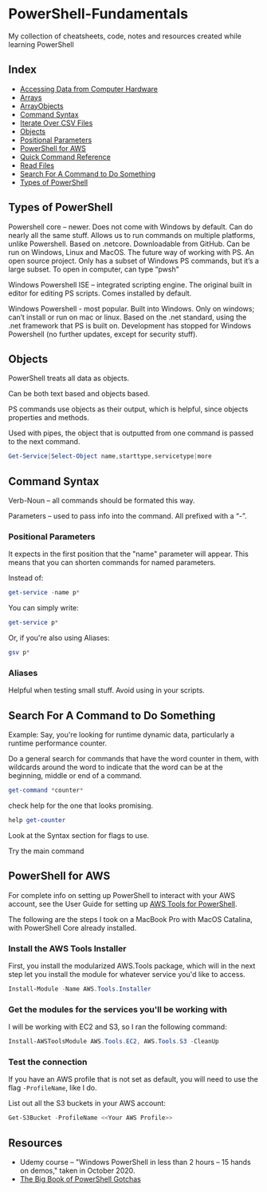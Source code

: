 # PowerShell-Fundamentals

My collection of cheatsheets, code, notes and resources created while learning PowerShell

## Index

* [Accessing Data from Computer Hardware](https://github.com/SharinaS/PowerShell-Fundamentals/blob/main/data-gathering.md)
* [Arrays](https://github.com/SharinaS/PowerShell-Fundamentals/blob/main/arrays.md)
* [ArrayObjects](https://github.com/SharinaS/PowerShell-Fundamentals/blob/main/arrays.md)
* [Command Syntax](#Command-Syntax)
* [Iterate Over CSV Files](https://github.com/SharinaS/PowerShell-Fundamentals/tree/main/iterate-over-csv-files)
* [Objects](#Objects)
* [Positional Parameters](#Positional-Parameters)
* [PowerShell for AWS](#PowerShell-for-AWS)
* [Quick Command Reference](https://github.com/SharinaS/PowerShell-Fundamentals/blob/main/quick_command_reference.md)
* [Read Files](https://github.com/SharinaS/PowerShell-Fundamentals/tree/main/read-write-files)
* [Search For A Command to Do Something](#Search-For-A-Command-to-Do-Something)
* [Types of PowerShell](#Types-of-PowerShell)

## Types of PowerShell

Powershell core – newer. Does not come with Windows by default. Can do nearly all the same stuff. Allows us to run commands on multiple platforms, unlike Powershell. Based on .netcore. Downloadable from GitHub. Can be run on Windows, Linux and MacOS. The future way of working with PS. An open source project. Only has a subset of Windows PS commands, but it’s a large subset. To open in computer, can type “pwsh"

Windows Powershell ISE – integrated scripting engine. The original built in editor for editing PS scripts. Comes installed by default.  

Windows Powershell - most popular. Built into Windows. Only on windows; can’t install or run on mac or linux. Based on the .net standard, using the .net framework that PS is built on. Development has stopped for Windows Powershell (no further updates, except for security stuff). 

## Objects

PowerShell treats all data as objects.

Can be both text based and objects based.

PS commands use objects as their output, which is helpful, since objects properties and methods.

Used with pipes, the object that is outputted from one command is passed to the next command.

```powershell
Get-Service|Select-Object name,starttype,servicetype|more
```

## Command Syntax

Verb-Noun – all commands should be formated this way. 

Parameters – used to pass info into the command. All prefixed with a “-”.

### Positional Parameters

It expects in the first position that the "name" parameter will appear. This means that you can shorten commands for named parameters.

Instead of:

```powershell
get-service -name p*
```

You can simply write:

```powershell
get-service p*
```

Or, if you're also using Aliases:

```powershell
gsv p*
```

### Aliases

Helpful when testing small stuff. Avoid using in your scripts.

## Search For A Command to Do Something

Example: Say, you're looking for runtime dynamic data, particularly a runtime performance counter.

Do a general search for commands that have the word counter in them, with wildcards around the word to indicate that the word can be at the beginning, middle or end of a command.

```powershell
get-command *counter*
```

check help for the one that looks promising.

```powershell
help get-counter
```

Look at the Syntax section for flags to use.

Try the main command

## PowerShell for AWS

For complete info on setting up PowerShell to interact with your AWS account, see the User Guide for setting up [AWS Tools for PowerShell](https://docs.aws.amazon.com/powershell/latest/userguide/pstools-getting-set-up-linux-mac.html).

The following are the steps I took on a MacBook Pro with MacOS Catalina, with PowerShell Core already installed.

### Install the AWS Tools Installer

First, you install the modularized AWS.Tools package, which will in the next step let you install the module for whatever service you'd like to access.

```powershell
Install-Module -Name AWS.Tools.Installer
```

### Get the modules for the services you'll be working with

I will be working with EC2 and S3, so I ran the following command:

```powershell
Install-AWSToolsModule AWS.Tools.EC2, AWS.Tools.S3 -CleanUp
```

### Test the connection

If you have an AWS profile that is not set as default, you will need to use the flag `-ProfileName`, like I do.

List out all the S3 buckets in your AWS account:

```powershell
Get-S3Bucket -ProfileName <<Your AWS Profile>>
```

## Resources

* Udemy course – "Windows PowerShell in less than 2 hours – 15 hands on demos," taken in October 2020.
* [The Big Book of PowerShell Gotchas](https://devops-collective-inc.gitbook.io/the-big-book-of-powershell-gotchas/)
